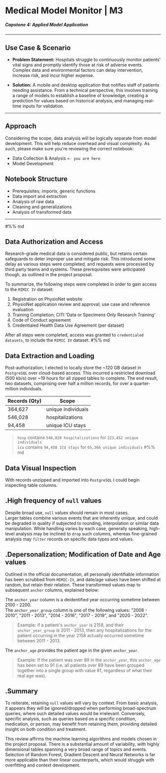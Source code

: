 # Medical Model Monitor | M3
##### Capstone 4: Applied Model Application
---

## Use Case & Scenario
- **Problem Statement:**
  Hospitals struggle to continuously monitor patients' vital signs and promptly identify those at risk of adverse events. Complex data and environmental factors can delay intervention, increase risk, and incur higher expense.

- **Solution:**
  A mobile and desktop application that notifies staff of patients needing assistance. From a technical perspective, this involves training a range of models to establish a baseline of knowledge, creating a prediction for values based on historical analysis, and managing real-time inputs for validation.


---

## Approach
Considering the scope, data analysis will be logically separate from model development. This will help reduce overhead and visual complexity. As such, please make sure you're reviewing the correct notebook:

- Data Collection & Analysis `<- you are here`
- Model Development


## Notebook Structure
- Prerequisites; imports, generic functions
- Data import and extraction
- Analysis of raw data
- Cleaning and generalizations
- Analysis of transformed data
---
#%% md
## Data Authorization and Access
Research-grade medical data is considered public, but retains certain safeguards to deter improper use and mitigate risk. This introduced some delay as various steps were completed, and requests were processed by third party teams and systems. These prerequisites were anticipated though, as outlined in the project proposal.

To summarize, the following steps were completed in order to gain access to the `MIMIC IV` dataset:
1. Registration on PhysioNet website
2. PhysioNet application review and approval; use case and reference evaluation
3. Training Completion; CITI 'Data or Specimens Only Research Training'
4. Code of Conduct agreement
5. Credentialed Health Data Use Agreement (per dataset)

After all steps were completed, access was granted to `credentialed datasets`, to include the `MIMIC IV` dataset.
#%% md
## Data Extraction and Loading

Post-authorization, I elected to locally store the ~120 GB dataset in `PostgreSQL` over cloud-based access. This incurred a restricted download (500 kb/s) over ~19 hours for all zipped tables to complete. The end result, two datasets, comprising over half a million records, for over a quarter-million individuals.


| Records (Qty) | Scope              |
|---------------|--------------------|
| 364,627       | unique individuals |
| 546,028       | hospitalizations   |
| 94,458        | unique ICU stays   |


> `hosp` contains `546,028 hospitalizations` for `223,452 unique individuals`  
> `icu` contains `94,458 ICU stays` for `65,366 unique individuals`
#%% md
## Data Visual Inspection
With records unzipped and imported into `PostgreSQL` I could begin inspecting table columns.

## .High frequency of `null` values
Despite broad use, `null` values should remain in most cases.  
Larger tables combine various events that are inherently unique, and could be degraded in quality if subjected to rounding, interpolation or similar data manipulation. While handling varies by each case, generally speaking, high-level analysis may be inclined to `drop` such columns, whereas fine-grained analysis may `filter` records on specific data types and values.

## .Depersonalization; Modification of Date and Age values
Outlined in the official documentation, all personally identifiable information has been scrubbed from `MIMIC-IV`, and date/age values have been shifted at random, but retain their relation. These transformed values map to subsequent `anchor` columns, explained below:

The `anchor_year` column is a deidentified year occurring sometime between 2100 - 2200.  
The `anchor_year_group` column is one of the following values: "2008 - 2010", "2011 - 2013", "2014 - 2016", "2017 - 2019", and "2020 - 2022".
> Example: if a patient's `anchor_year` is 2158, and their `anchor_year_group` is 2011 - 2013, then any hospitalizations for the patient occurring in the year 2158 actually occurred sometime between 2011 - 2013.


The `anchor_age` provides the patient age in the given `anchor_year`.
> Example: If the patient was over 89 in the `anchor_year`, this `anchor_age` has been set to 91 (i.e. all patients over 89 have been grouped together into a single group with value 91, regardless of what their real age was).

## .Summary
To reiterate, retaining `null` values will vary by context. From basic analysis, it appears they will be ignored/dropped when performing broad-spectrum queries, where such detailed values would be irrelevant. Conversely, specific analysis, such as queries based on a specific condition, medication, or person, may benefit from retaining them, providing detailed insight on both condition and treatment.

This review affirms the machine learning algorithms and models chosen in the project proposal. There is a substantial amount of variability, with highly dimensional tables spanning a very broad range of topics and events. Selection of Random Forest, Gradient Descent and Neural Networks is far more applicable than their linear counterparts, which would struggle with overfitting and context development.